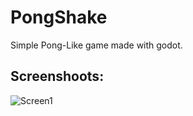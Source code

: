 # PongShake
Simple Pong-Like game made with godot.

## Screenshoots:
![Screen1](https://i.imgur.com/ei1CFt4.png)

